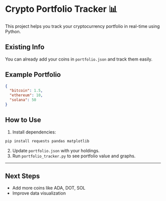 # Crypto Portfolio Tracker 📊

This project helps you track your cryptocurrency portfolio in real-time using Python.

## Existing Info
You can already add your coins in `portfolio.json` and track them easily.

## Example Portfolio
```json
{
  "bitcoin": 1.5,
  "ethereum": 10,
  "solana": 50
}
```

## How to Use
1. Install dependencies:
```bash
pip install requests pandas matplotlib
```
2. Update `portfolio.json` with your holdings.
3. Run `portfolio_tracker.py` to see portfolio value and graphs.

---

## Next Steps
- Add more coins like ADA, DOT, SOL
- Improve data visualization
